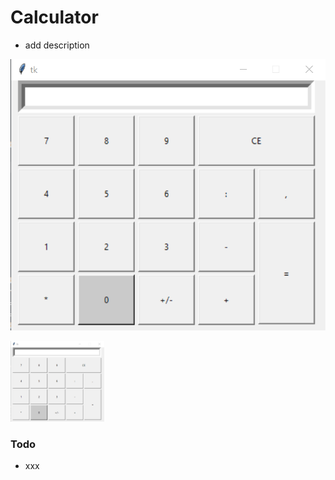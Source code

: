 # Calculator
* add description

![Calculator](/calc.png)

<img src="calc.png" title="calculator" width="150"/>

### Todo

* xxx
